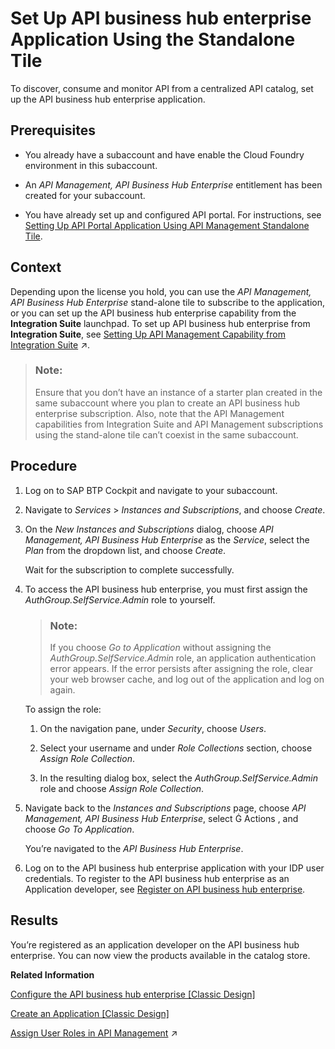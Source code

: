 <!-- loio80c0519ebf1449d9bed37fccf7ba127a -->

<link rel="stylesheet" type="text/css" href="../../css/sap-icons.css"/>

# Set Up API business hub enterprise Application Using the Standalone Tile

To discover, consume and monitor API from a centralized API catalog, set up the API business hub enterprise application.



<a name="loio80c0519ebf1449d9bed37fccf7ba127a__prereq_jsv_11n_w5b"/>

## Prerequisites

-   You already have a subaccount and have enable the Cloud Foundry environment in this subaccount.

-   An *API Management, API Business Hub Enterprise* entitlement has been created for your subaccount.

-   You have already set up and configured API portal. For instructions, see [Setting Up API Portal Application Using API Management Standalone Tile](setting-up-api-portal-application-using-api-management-standalone-tile-9d8c7ae.md).




<a name="loio80c0519ebf1449d9bed37fccf7ba127a__context_ytl_tx5_s4b"/>

## Context

Depending upon the license you hold, you can use the *API Management, API Business Hub Enterprise* stand-alone tile to subscribe to the application, or you can set up the API business hub enterprise capability from the **Integration Suite** launchpad. To set up API business hub enterprise from **Integration Suite**, see [Setting Up API Management Capability from Integration Suite](https://help.sap.com/viewer/de4066bb3f9240e3bfbcd5614e18c2f9/Cloud/en-US/f6eb4332cd5144ef91f4a84cc614ba1c.html "You can provision the API Management capability from the Integration Suite launchpad.") :arrow_upper_right:.

> ### Note:  
> Ensure that you don’t have an instance of a starter plan created in the same subaccount where you plan to create an API business hub enterprise subscription. Also, note that the API Management capabilities from Integration Suite and API Management subscriptions using the stand-alone tile can’t coexist in the same subaccount.



<a name="loio80c0519ebf1449d9bed37fccf7ba127a__steps_oyn_hsk_bmb"/>

## Procedure

1.  Log on to SAP BTP Cockpit and navigate to your subaccount.

2.  Navigate to *Services* \> *Instances and Subscriptions*, and choose *Create*.

3.  On the *New Instances and Subscriptions* dialog, choose *API Management, API Business Hub Enterprise* as the *Service*, select the *Plan* from the dropdown list, and choose *Create*.

    Wait for the subscription to complete successfully.

4.  To access the API business hub enterprise, you must first assign the *AuthGroup.SelfService.Admin* role to yourself.

    > ### Note:  
    > If you choose *Go to Application* without assigning the *AuthGroup.SelfService.Admin* role, an application authentication error appears. If the error persists after assigning the role, clear your web browser cache, and log out of the application and log on again.

    To assign the role:

    1.  On the navigation pane, under *Security*, choose *Users*.

    2.  Select your username and under *Role Collections* section, choose *Assign Role Collection*.

    3.  In the resulting dialog box, select the *AuthGroup.SelfService.Admin* role and choose *Assign Role Collection*.


5.  Navigate back to the *Instances and Subscriptions* page, choose *API Management, API Business Hub Enterprise*, select <span class="SAP-icons-V5"></span> Actions , and choose *Go To Application*.

    You’re navigated to the *API Business Hub Enterprise*.

6.  Log on to the API business hub enterprise application with your IDP user credentials. To register to the API business hub enterprise as an Application developer, see [Register on API business hub enterprise](../register-on-api-business-hub-enterprise-c85fafe.md).




<a name="loio80c0519ebf1449d9bed37fccf7ba127a__result_kgs_fnq_qpb"/>

## Results

You’re registered as an application developer on the API business hub enterprise. You can now view the products available in the catalog store.

**Related Information**  


 <?sap-ot O2O class="- topic/link " href="dd6d58c1586a4a0a8ffca46a1a019d38.xml" text="" desc="" xtrc="link:1" xtrf="file:/home/builder/src/dita-all/djr1548327031813/loiocf0e5a9be9804817aa649f51a84b9f39_en-US/src/content/localization/en-us/80c0519ebf1449d9bed37fccf7ba127a.xml" output-class="" outputTopicFile="file:/home/builder/tp.net.sf.dita-ot/2.3/plugins/com.elovirta.dita.markdown_1.3.0/xsl/dita2markdownImpl.xsl" ?> 

[Configure the API business hub enterprise \[Classic Design\]](../configure-the-api-business-hub-enterprise-classic-design-7b71b16.md "You can configure the API business hub enterprise to personalize it for your organization.")

[Create an Application \[Classic Design\]](../create-an-application-classic-design-7b4e71b.md "Create an Application to consume the required APIs.")

[Assign User Roles in API Management](https://help.sap.com/viewer/de4066bb3f9240e3bfbcd5614e18c2f9/Cloud/en-US/911ca5a620e94ab581fa159d76b3b108.html "Use role collections to group together different roles that can be assigned to API Portal and API business hub enterprise users.") :arrow_upper_right:

